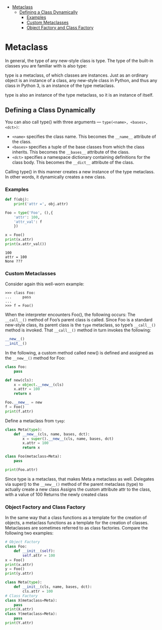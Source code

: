 - [Metaclass](#metaclass)
  - [Defining a Class Dynamically](#defining-a-class-dynamically)
    - [Examples](#examples)
    - [Custom Metaclasses](#custom-metaclasses)
    - [Object Factory and Class Factory](#object-factory-and-class-factory)

# Metaclass

In general, the type of any new-style class is type.
The type of the built-in classes you are familiar with is also type:

type is a metaclass, of which classes are instances. Just as an ordinary object is an instance of a class, any new-style class in Python, and thus any class in Python 3, is an instance of the type metaclass.

type is also an instance of the type metaclass, so it is an instance of itself.

## Defining a Class Dynamically

You can also call type() with three arguments — `type(<name>, <bases>, <dct>)`:
- `<name>` specifies the class name. This becomes the `__name__` attribute of the class.
- `<bases>` specifies a tuple of the base classes from which the class inherits. This becomes the `__bases__` attribute of the class.
- `<dct>` specifies a namespace dictionary containing definitions for the class body. This becomes the `__dict__` attribute of the class.

Calling type() in this manner creates a new instance of the type metaclass. In other words, it dynamically creates a new class.

### Examples

```python
def f(obj):
    print('attr =', obj.attr)

Foo = type('Foo', (),{
    'attr': 100,
    'attr_val': f
    })

x = Foo()
print(x.attr)
print(x.attr_val())
```
```
100
attr = 100
None ???
```

### Custom Metaclasses
Consider again this well-worn example:
```
>>> class Foo: 
...     pass
...
>>> f = Foo()
```
When the interpreter encounters Foo(), the following occurs:
The `__call__()` method of Foo’s parent class is called. Since Foo is a standard new-style class, its parent class is the `type` metaclass,
so type’s `__call__()` method is invoked.
That `__call__()` method in turn invokes the following:
```python
__new__() 
__init__()
```
In the following, a custom method called new() is defined and assigned as the `__new__()` method for Foo:
```python
class Foo: 
    pass

def new(cls):
    x = object.__new__(cls)
    x.attr = 100
    return x

Foo.__new__ = new
f = Foo()
print(f.attr)
```

Define a metaclass from `tyep`:
```python
class Meta(type):
    def __new__(cls, name, bases, dct):
        x = super().__new__(cls, name, bases, dct) 
        x.attr = 100
        return x

class Foo(metaclass=Meta):
    pass

print(Foo.attr)
```
Since type is a metaclass, that makes Meta a metaclass as well.
Delegates via super() to the `__new__()` method of the parent metaclass (type) to actually create a new class
Assigns the custom attribute attr to the class, with a value of 100
Returns the newly created class

### Object Factory and Class Factory

In the same way that a class functions as a template for the creation of objects, a metaclass functions as a template for the creation of classes. Metaclasses are sometimes referred to as class factories.
Compare the following two examples:
```python
# Object Factory
class Foo:
    def __init__(self):
        self.attr = 100
x = Foo()
print(x.attr)
y = Foo()
print(y.attr)

class Meta(type):
    def __init__(cls, name, bases, dct):
        cls.attr = 100
# Class Factory
class X(metaclass=Meta):
    pass
print(X.attr)
class Y(metaclass=Meta):
    pass
print(Y.attr)
```

